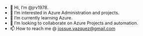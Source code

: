- 👋 Hi, I’m @jrv1978.
- 👀 I’m interested in Azure Administration and projects.
- 🌱 I’m currently learning Azure.
- 💞️ I’m looking to collaborate on Azure Projects and automation.
- 📫 How to reach me @ jossue.vazquez@gmail.com

<!---
jrv1978/jrv1978 is a ✨ special ✨ repository because its `README.md` (this file) appears on your GitHub profile.
You can click the Preview link to take a look at your changes.
--->
